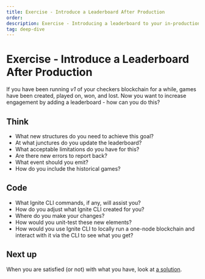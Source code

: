 ```yaml
---
title: Exercise - Introduce a Leaderboard After Production
order:
description: Exercise - Introducing a leaderboard to your in-production blockchain
tag: deep-dive
---
```


# Exercise - Introduce a Leaderboard After Production

If you have been running _v1_ of your checkers blockchain for a while, games have been created, played on, won, and lost. Now you want to increase engagement by adding a leaderboard - how can you do this?

## Think

* What new structures do you need to achieve this goal?
* At what junctures do you update the leaderboard?
* What acceptable limitations do you have for this?
* Are there new errors to report back?
* What event should you emit?
* How do you include the historical games?

## Code

* What Ignite CLI commands, if any, will assist you?
* How do you adjust what Ignite CLI created for you?
* Where do you make your changes?
* How would you unit-test these new elements?
* How would you use Ignite CLI to locally run a one-node blockchain and interact with it via the CLI to see what you get?

## Next up

When you are satisfied (or not) with what you have, look at [a solution](../4-my-own-chain/migration.md).
